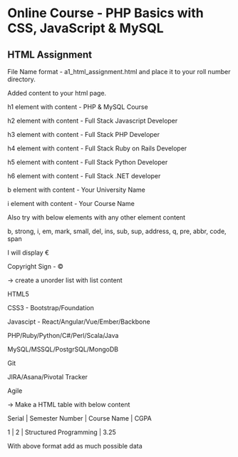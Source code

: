 # Online Course - PHP Basics with CSS, JavaScript & MySQL


## HTML Assignment

File Name format - a1_html_assignment.html and place it to your roll number directory.

Added content to your html page.

h1 element with content - PHP & MySQL Course

h2 element with content - Full Stack Javascript Developer

h3 element with content - Full Stack PHP Developer

h4 element with content - Full Stack Ruby on Rails Developer

h5 element with content - Full Stack Python Developer

h6 element with content - Full Stack .NET developer

b element with content - Your University Name

i element with content - Your Course Name

Also try with below elements with any other element content

b, strong, i, em, mark, small, del, ins, sub, sup, address, q, pre, abbr, code, span

<p>I will display &#x20AC;</p>

<p>Copyright Sign - &#169;</p>


-> create a unorder list with list content

HTML5

CSS3 - Bootstrap/Foundation

Javascipt - React/Angular/Vue/Ember/Backbone

PHP/Ruby/Python/C#/Perl/Scala/Java

MySQL/MSSQL/PostgrSQL/MongoDB

Git

JIRA/Asana/Pivotal Tracker

Agile



-> Make a HTML table with below content

Serial | Semester Number | Course Name | CGPA

1 | 2 | Structured Programming | 3.25

With above format add as much possible data
